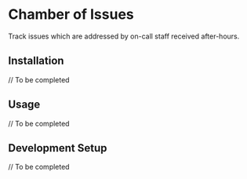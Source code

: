# Chamber of Issues

Track issues which are addressed by on-call staff received after-hours.

## Installation

// To be completed

## Usage 

// To be completed

## Development Setup

// To be completed

